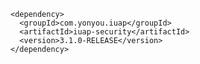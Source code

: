 	<dependency>
	  <groupId>com.yonyou.iuap</groupId>
	  <artifactId>iuap-security</artifactId>
	  <version>3.1.0-RELEASE</version>
	</dependency>